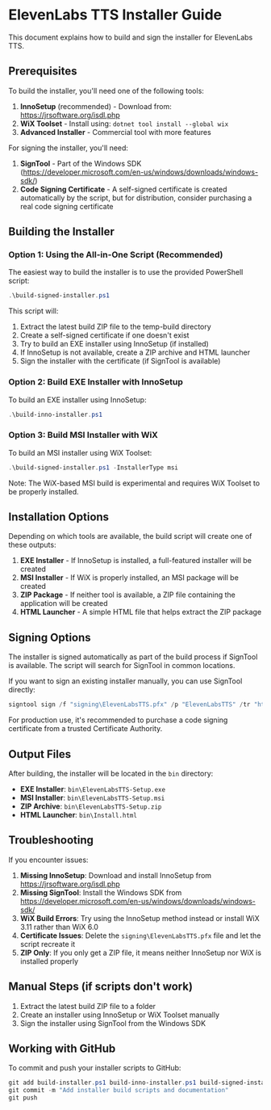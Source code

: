 # ElevenLabs TTS Installer Guide

This document explains how to build and sign the installer for ElevenLabs TTS.

## Prerequisites

To build the installer, you'll need one of the following tools:

1. **InnoSetup** (recommended) - Download from: https://jrsoftware.org/isdl.php
2. **WiX Toolset** - Install using: `dotnet tool install --global wix`
3. **Advanced Installer** - Commercial tool with more features

For signing the installer, you'll need:

1. **SignTool** - Part of the Windows SDK (https://developer.microsoft.com/en-us/windows/downloads/windows-sdk/)
2. **Code Signing Certificate** - A self-signed certificate is created automatically by the script, but for distribution, consider purchasing a real code signing certificate

## Building the Installer

### Option 1: Using the All-in-One Script (Recommended)

The easiest way to build the installer is to use the provided PowerShell script:

```powershell
.\build-signed-installer.ps1
```

This script will:
1. Extract the latest build ZIP file to the temp-build directory
2. Create a self-signed certificate if one doesn't exist
3. Try to build an EXE installer using InnoSetup (if installed)
4. If InnoSetup is not available, create a ZIP archive and HTML launcher
5. Sign the installer with the certificate (if SignTool is available)

### Option 2: Build EXE Installer with InnoSetup

To build an EXE installer using InnoSetup:

```powershell
.\build-inno-installer.ps1
```

### Option 3: Build MSI Installer with WiX

To build an MSI installer using WiX Toolset:

```powershell
.\build-signed-installer.ps1 -InstallerType msi
```

Note: The WiX-based MSI build is experimental and requires WiX Toolset to be properly installed.

## Installation Options

Depending on which tools are available, the build script will create one of these outputs:

1. **EXE Installer** - If InnoSetup is installed, a full-featured installer will be created
2. **MSI Installer** - If WiX is properly installed, an MSI package will be created
3. **ZIP Package** - If neither tool is available, a ZIP file containing the application will be created
4. **HTML Launcher** - A simple HTML file that helps extract the ZIP package

## Signing Options

The installer is signed automatically as part of the build process if SignTool is available. The script will search for SignTool in common locations.

If you want to sign an existing installer manually, you can use SignTool directly:

```powershell
signtool sign /f "signing\ElevenLabsTTS.pfx" /p "ElevenLabsTTS" /tr "http://timestamp.digicert.com" /td sha256 /fd sha256 "bin\ElevenLabsTTS-Setup.exe"
```

For production use, it's recommended to purchase a code signing certificate from a trusted Certificate Authority.

## Output Files

After building, the installer will be located in the `bin` directory:

- **EXE Installer**: `bin\ElevenLabsTTS-Setup.exe`
- **MSI Installer**: `bin\ElevenLabsTTS-Setup.msi`
- **ZIP Archive**: `bin\ElevenLabsTTS-Setup.zip`
- **HTML Launcher**: `bin\Install.html`

## Troubleshooting

If you encounter issues:

1. **Missing InnoSetup**: Download and install InnoSetup from https://jrsoftware.org/isdl.php
2. **Missing SignTool**: Install the Windows SDK from https://developer.microsoft.com/en-us/windows/downloads/windows-sdk/
3. **WiX Build Errors**: Try using the InnoSetup method instead or install WiX 3.11 rather than WiX 6.0
4. **Certificate Issues**: Delete the `signing\ElevenLabsTTS.pfx` file and let the script recreate it
5. **ZIP Only**: If you only get a ZIP file, it means neither InnoSetup nor WiX is installed properly

## Manual Steps (if scripts don't work)

1. Extract the latest build ZIP file to a folder
2. Create an installer using InnoSetup or WiX Toolset manually
3. Sign the installer using SignTool from the Windows SDK

## Working with GitHub

To commit and push your installer scripts to GitHub:

```powershell
git add build-installer.ps1 build-inno-installer.ps1 build-signed-installer.ps1 ElevenLabsTTS.iss installer-readme.md
git commit -m "Add installer build scripts and documentation"
git push
``` 